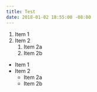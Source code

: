 ```yaml
---
title: Test
date: 2018-01-02 18:55:00 -08:00
---
```


1. Item 1
2. Item 2
   1. Item 2a
   2. Item 2b

* Item 1
* Item 2
  * Item 2a
  * Item 2b